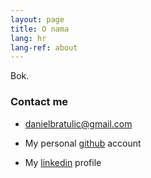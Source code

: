 ```yaml
---
layout: page
title: O nama
lang: hr
lang-ref: about
---
```


Bok.

### Contact me

* [danielbratulic@gmail.com](mailto:danielbratulic@gmail.com)

* My personal [github](https://github.com/danchyy) account

* My [linkedin](https://www.linkedin.com/in/daniel-bratulic/) profile
